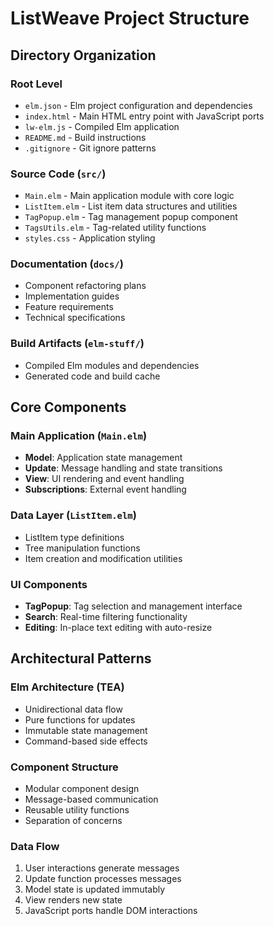 # ListWeave Project Structure

## Directory Organization

### Root Level
- `elm.json` - Elm project configuration and dependencies
- `index.html` - Main HTML entry point with JavaScript ports
- `lw-elm.js` - Compiled Elm application
- `README.md` - Build instructions
- `.gitignore` - Git ignore patterns

### Source Code (`src/`)
- `Main.elm` - Main application module with core logic
- `ListItem.elm` - List item data structures and utilities
- `TagPopup.elm` - Tag management popup component
- `TagsUtils.elm` - Tag-related utility functions
- `styles.css` - Application styling

### Documentation (`docs/`)
- Component refactoring plans
- Implementation guides
- Feature requirements
- Technical specifications

### Build Artifacts (`elm-stuff/`)
- Compiled Elm modules and dependencies
- Generated code and build cache

## Core Components

### Main Application (`Main.elm`)
- **Model**: Application state management
- **Update**: Message handling and state transitions
- **View**: UI rendering and event handling
- **Subscriptions**: External event handling

### Data Layer (`ListItem.elm`)
- ListItem type definitions
- Tree manipulation functions
- Item creation and modification utilities

### UI Components
- **TagPopup**: Tag selection and management interface
- **Search**: Real-time filtering functionality
- **Editing**: In-place text editing with auto-resize

## Architectural Patterns

### Elm Architecture (TEA)
- Unidirectional data flow
- Pure functions for updates
- Immutable state management
- Command-based side effects

### Component Structure
- Modular component design
- Message-based communication
- Reusable utility functions
- Separation of concerns

### Data Flow
1. User interactions generate messages
2. Update function processes messages
3. Model state is updated immutably
4. View renders new state
5. JavaScript ports handle DOM interactions